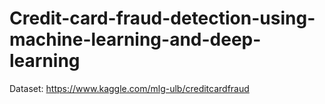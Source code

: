 # Credit-card-fraud-detection-using-machine-learning-and-deep-learning

Dataset: https://www.kaggle.com/mlg-ulb/creditcardfraud

